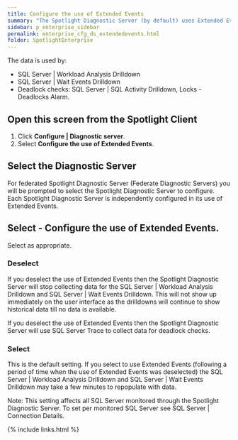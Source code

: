 ```yaml
---
title: Configure the use of Extended Events
summary: "The Spotlight Diagnostic Server (by default) uses Extended Events to collect data from monitored SQL Server instances (SQL Server 2008 and above)."
sidebar: p_enterprise_sidebar
permalink: enterprise_cfg_ds_extendedevents.html
folder: SpotlightEnterprise
---
```



The data is used by:

* SQL Server \| Workload Analysis Drilldown
* SQL Server \| Wait Events Drilldown
* Deadlock checks: SQL Server \| SQL Activity Drilldown, Locks - Deadlocks Alarm.

## Open this screen from the Spotlight Client

1. Click **Configure \| Diagnostic server**.
2. Select **Configure the use of Extended Events**.

## Select the Diagnostic Server

For federated Spotlight Diagnostic Server (Federate Diagnostic Servers) you will be prompted to select the Spotlight Diagnostic Server to configure. Each Spotlight Diagnostic Server is independently configured in its use of Extended Events.

## Select - Configure the use of Extended Events.

Select as appropriate.

### Deselect

If you deselect the use of Extended Events then the Spotlight Diagnostic Server will stop collecting data for the SQL Server \| Workload Analysis Drilldown and SQL Server \| Wait Events Drilldown. This will not show up immediately on the user interface as the drilldowns will continue to show historical data till no data is available.

If you deselect the use of Extended Events then the Spotlight Diagnostic Server will use SQL Server Trace to collect data for deadlock checks.

### Select

This is the default setting. If you select to use Extended Events (following a period of time when the use of Extended Events was deselected) the SQL Server \| Workload Analysis Drilldown and SQL Server \| Wait Events Drilldown may take a few minutes to repopulate with data.



Note: This setting affects all SQL Server monitored through the Spotlight Diagnostic Server. To set per monitored SQL Server see SQL Server \| Connection Details.




{% include links.html %}

